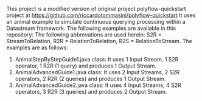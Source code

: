 This project is a modified version of original project polyflow-quickstart project at https://github.com/riccardotommasini/polyflow-quickstart
It uses an animal example to simulate continuous querying processing within a Datastream framework. The following examples are available in this repository:
The following abbrevations are used herein: S2R = StreamToRelation, R2R = RelationToRelation, R2S = RelationToStream. The examples are as follows:

1. AnimalStepByStepGuide1.java class: It uses 1 Input Stream, 1 S2R operator, 1 R2R (1 query) and produces 1 Output Stream.
2. AnimalAdvancedGuide1.java class: It uses 2 Input Streams, 2 S2R operators, 2 R2R (2 queries) and produces 1 Output Stream.
3. AnimalAdvancedGuide2.java class: It uses 4 Input Streams, 4 S2R operators, 3 R2R (3 queries) and produces 2 Output Stream.
